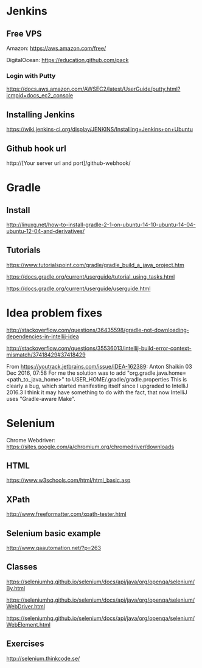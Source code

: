 # Jenkins 

## Free VPS

Amazon:
https://aws.amazon.com/free/

DigitalOcean:
https://education.github.com/pack

### Login with Putty

https://docs.aws.amazon.com/AWSEC2/latest/UserGuide/putty.html?icmpid=docs_ec2_console

## Installing Jenkins 

https://wiki.jenkins-ci.org/display/JENKINS/Installing+Jenkins+on+Ubuntu

## Github hook url

http://[Your server url and port]/github-webhook/

# Gradle

## Install

http://linuxg.net/how-to-install-gradle-2-1-on-ubuntu-14-10-ubuntu-14-04-ubuntu-12-04-and-derivatives/

## Tutorials 

https://www.tutorialspoint.com/gradle/gradle_build_a_java_project.htm

https://docs.gradle.org/current/userguide/tutorial_using_tasks.html

https://docs.gradle.org/current/userguide/userguide.html

# Idea problem fixes

http://stackoverflow.com/questions/36435598/gradle-not-downloading-dependencies-in-intellij-idea

http://stackoverflow.com/questions/35536013/intellij-build-error-context-mismatch/37418429#37418429

From https://youtrack.jetbrains.com/issue/IDEA-162389:
Anton Shaikin  03 Dec 2016, 07:58
For me the solution was to add "org.gradle.java.home=<path_to_java_home>" to USER_HOME/.gradle/gradle.properties
This is clearly a bug, which started manifesting itself since I upgraded to IntelliJ 2016.3 I think it may have something to do with the fact, that now IntelliJ uses "Gradle-aware Make".


# Selenium

Chrome Webdriver: https://sites.google.com/a/chromium.org/chromedriver/downloads

## HTML 

https://www.w3schools.com/html/html_basic.asp

## XPath

http://www.freeformatter.com/xpath-tester.html

## Selenium basic example

http://www.qaautomation.net/?p=263

## Classes

https://seleniumhq.github.io/selenium/docs/api/java/org/openqa/selenium/By.html

https://seleniumhq.github.io/selenium/docs/api/java/org/openqa/selenium/WebDriver.html

https://seleniumhq.github.io/selenium/docs/api/java/org/openqa/selenium/WebElement.html

## Exercises 

http://selenium.thinkcode.se/

